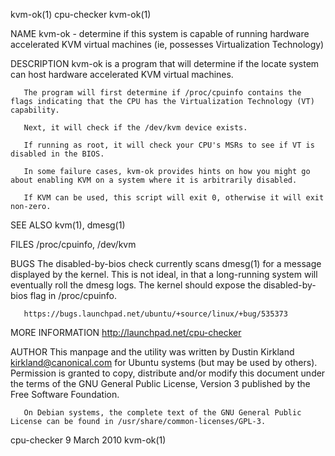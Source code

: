 kvm-ok(1)                                                                                        cpu-checker                                                                                        kvm-ok(1)

NAME
       kvm-ok - determine if this system is capable of running hardware accelerated KVM virtual machines (ie, possesses Virtualization Technology)

DESCRIPTION
       kvm-ok is a program that will determine if the locate system can host hardware accelerated KVM virtual machines.

       The program will first determine if /proc/cpuinfo contains the flags indicating that the CPU has the Virtualization Technology (VT) capability.

       Next, it will check if the /dev/kvm device exists.

       If running as root, it will check your CPU's MSRs to see if VT is disabled in the BIOS.

       In some failure cases, kvm-ok provides hints on how you might go about enabling KVM on a system where it is arbitrarily disabled.

       If KVM can be used, this script will exit 0, otherwise it will exit non-zero.

SEE ALSO
       kvm(1), dmesg(1)

FILES
       /proc/cpuinfo, /dev/kvm

BUGS
       The  disabled-by-bios  check currently scans dmesg(1) for a message displayed by the kernel.  This is not ideal, in that a long-running system will eventually roll the dmesg logs.  The kernel should
       expose the disabled-by-bios flag in /proc/cpuinfo.

       https://bugs.launchpad.net/ubuntu/+source/linux/+bug/535373

MORE INFORMATION
       http://launchpad.net/cpu-checker

AUTHOR
       This manpage and the utility was written by Dustin Kirkland <kirkland@canonical.com> for Ubuntu systems (but may be used by others).  Permission is granted to copy,  distribute  and/or  modify  this
       document under the terms of the GNU General Public License, Version 3 published by the Free Software Foundation.

       On Debian systems, the complete text of the GNU General Public License can be found in /usr/share/common-licenses/GPL-3.

cpu-checker                                                                                      9 March 2010                                                                                       kvm-ok(1)
